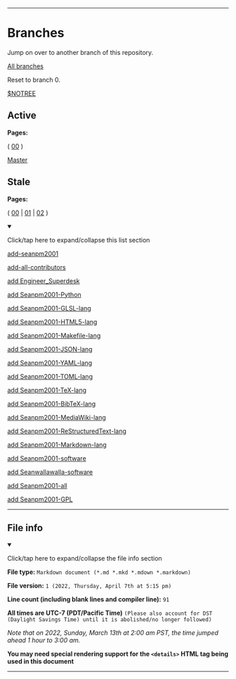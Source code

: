 
***

# Branches

Jump on over to another branch of this repository.

[All branches](https://github.com/seanpm2001/Engineer_Superdesk/branches/)

Reset to branch 0.

[$NOTREE](https://github.com/seanpm2001/Engineer_Superdesk/)

## Active

**Pages:**

( [00](https://github.com/seanpm2001/Engineer_Superdesk/branches/active/) )

[Master](https://github.com/seanpm2001/Engineer_Superdesk/tree/master/)

## Stale

**Pages:**

( [00](https://github.com/seanpm2001/Engineer_Superdesk/branches/stale/) | [01](https://github.com/seanpm2001/Engineer_Superdesk/branches/stale?page=1) | [02](https://github.com/seanpm2001/Engineer_Superdesk/branches/stale?page=2) )

<details open><summary><p lang="en">Click/tap here to expand/collapse this list section</p></summary>

[add-seanpm2001](https://github.com/seanpm2001/Engineer_Superdesk/tree/all-contributors/add-seanpm2001/)

[add-all-contributors](https://github.com/seanpm2001/Engineer_Superdesk/tree/all-contributors/add-all-contributors/)

[add Engineer_Superdesk](https://github.com/seanpm2001/Engineer_Superdesk/tree/all-contributors/add-Engineer-Superdesk/)

[add Seanpm2001-Python](https://github.com/seanpm2001/Engineer_Superdesk/tree/all-contributors/add-Seanpm2001-Python/)

[add Seanpm2001-GLSL-lang](https://github.com/seanpm2001/Engineer_Superdesk/tree/all-contributors/add-Seanpm2001-GLSL-lang/)

[add Seanpm2001-HTML5-lang](https://github.com/seanpm2001/Engineer_Superdesk/tree/all-contributors/add-Seanpm2001-HTML5-lang/)

[add Seanpm2001-Makefile-lang](https://github.com/seanpm2001/Engineer_Superdesk/tree/all-contributors/add-Seanpm2001-Makefile-lang/)

[add Seanpm2001-JSON-lang](https://github.com/seanpm2001/Engineer_Superdesk/tree/all-contributors/add-Seanpm2001-JSON-lang/)

[add Seanpm2001-YAML-lang](https://github.com/seanpm2001/Engineer_Superdesk/tree/all-contributors/add-Seanpm2001-YAML-lang/)

[add Seanpm2001-TOML-lang](https://github.com/seanpm2001/Engineer_Superdesk/tree/all-contributors/add-Seanpm2001-TOML-lang/)

[add Seanpm2001-TeX-lang](https://github.com/seanpm2001/Engineer_Superdesk/tree/all-contributors/add-Seanpm2001-TeX-lang/)

[add Seanpm2001-BibTeX-lang](https://github.com/seanpm2001/Engineer_Superdesk/tree/all-contributors/add-Seanpm2001-BibTeX-lang/)

[add Seanpm2001-MediaWiki-lang](https://github.com/seanpm2001/Engineer_Superdesk/tree/all-contributors/add-Seanpm2001-MediaWiki-lang/)

[add Seanpm2001-ReStructuredText-lang](https://github.com/seanpm2001/Engineer_Superdesk/tree/all-contributors/add-Seanpm2001-ReStructuredText-lang/)

[add Seanpm2001-Markdown-lang](https://github.com/seanpm2001/Engineer_Superdesk/tree/all-contributors/add-Seanpm2001-Markdown-lang/)

[add Seanpm2001-software](https://github.com/seanpm2001/Engineer_Superdesk/tree/all-contributors/add-Seanpm2001-Software/)

[add Seanwallawalla-software](https://github.com/seanpm2001/Engineer_Superdesk/tree/all-contributors/add-Seanwallawalla-Software/)

[add Seanpm2001-all](https://github.com/seanpm2001/Engineer_Superdesk/tree/all-contributors/add-Seanpm2001-all/)

[add Seanpm2001-GPL](https://github.com/seanpm2001/Engineer_Superdesk/tree/all-contributors/add-Seanpm2001-GPL/)

</details>

***

## File info

<details open><summary><p lang="en">Click/tap here to expand/collapse the file info section</p></summary>

**File type:** `Markdown document (*.md *.mkd *.mdown *.markdown)`

**File version:** `1 (2022, Thursday, April 7th at 5:15 pm)`

**Line count (including blank lines and compiler line):** `91`

**All times are UTC-7 (PDT/Pacific Time)** `(Please also account for DST (Daylight Savings Time) until it is abolished/no longer followed)`

_Note that on 2022, Sunday, March 13th at 2:00 am PST, the time jumped ahead 1 hour to 3:00 am._

**You may need special rendering support for the `<details>` HTML tag being used in this document**

</details>

***

